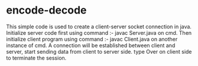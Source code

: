 # encode-decode
This simple code is used to create a client-server socket connection in java.
Initialize server code first using command :- javac Server.java on cmd.
Then initialize client program using command :- javac Client.java on another instance of cmd.
A connection will be established between client and server, start sending data from client to server side.
type Over on client side to terminate the session.
